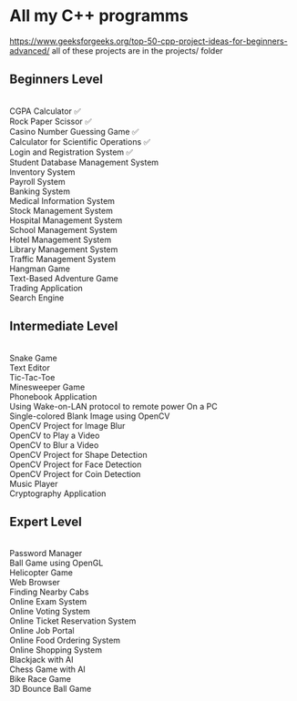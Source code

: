 # All my C++ programms

https://www.geeksforgeeks.org/top-50-cpp-project-ideas-for-beginners-advanced/
all of these projects are in the projects/ folder

## Beginners Level

<br/>CGPA Calculator &#x2705;
<br/>Rock Paper Scissor &#x2705;
<br/>Casino Number Guessing Game &#x2705;
<br/>Calculator for Scientific Operations &#x2705;
<br/>Login and Registration System &#x2705;
<br/>Student Database Management System
<br/>Inventory System
<br/>Payroll System
<br/>Banking System
<br/>Medical Information System
<br/>Stock Management System
<br/>Hospital Management System
<br/>School Management System
<br/>Hotel Management System
<br/>Library Management System
<br/>Traffic Management System
<br/>Hangman Game
<br/>Text-Based Adventure Game
<br/>Trading Application
<br/>Search Engine

## Intermediate Level

<br/>Snake Game
<br/>Text Editor
<br/>Tic-Tac-Toe
<br/>Minesweeper Game
<br/>Phonebook Application
<br/>Using Wake-on-LAN protocol to remote power On a PC
<br/>Single-colored Blank Image using OpenCV
<br/>OpenCV Project for Image Blur
<br/>OpenCV to Play a Video
<br/>OpenCV to Blur a Video
<br/>OpenCV Project for Shape Detection
<br/>OpenCV Project for Face Detection
<br/>OpenCV Project for Coin Detection
<br/>Music Player
<br/>Cryptography Application

## Expert Level

<br/>Password Manager
<br/>Ball Game using OpenGL
<br/>Helicopter Game
<br/>Web Browser
<br/>Finding Nearby Cabs
<br/>Online Exam System
<br/>Online Voting System
<br/>Online Ticket Reservation System
<br/>Online Job Portal
<br/>Online Food Ordering System
<br/>Online Shopping System
<br/>Blackjack with AI
<br/>Chess Game with AI
<br/>Bike Race Game
<br/>3D Bounce Ball Game